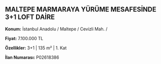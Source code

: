 ## MALTEPE MARMARAYA YÜRÜME MESAFESİNDE 3+1 LOFT DAİRE

**Konum:** İstanbul Anadolu / Maltepe / Cevizli Mah. /

**Fiyat:** 7.100.000 TL

**Özellikler:** 3+1 | 135 m² | 1. Kat

**İlan Numarası:** P02618386
